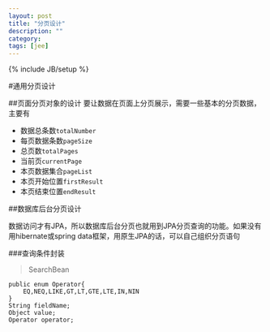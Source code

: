 ```yaml
---
layout: post
title: "分页设计"
description: ""
category: 
tags: [jee]
---
```

{% include JB/setup %}

#通用分页设计

##页面分页对象的设计
要让数据在页面上分页展示，需要一些基本的分页数据，主要有

* 数据总条数`totalNumber`
* 每页数据条数`pageSize`
* 总页数`totalPages`
* 当前页`currentPage`
* 本页数据集合`pageList`
* 本页开始位置`firstResult`
* 本页结束位置`endResult`

##数据库后台分页设计

数据访问才有JPA，所以数据库后台分页也就用到JPA分页查询的功能。如果没有用hibernate或spring data框架，用原生JPA的话，可以自己组织分页语句

###查询条件封装

>SearchBean

    public enum Operator{
        EQ,NEQ,LIKE,GT,LT,GTE,LTE,IN,NIN
    }
    String fieldName;
    Object value;
    Operator operator;






